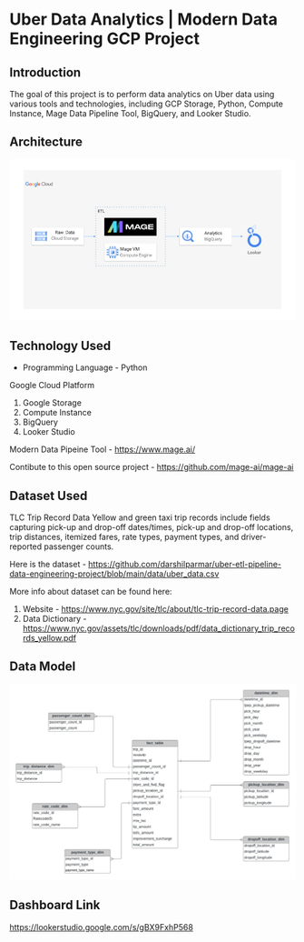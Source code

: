 # Uber Data Analytics | Modern Data Engineering GCP Project

## Introduction

The goal of this project is to perform data analytics on Uber data using various tools and technologies, including GCP Storage, Python, Compute Instance, Mage Data Pipeline Tool, BigQuery, and Looker Studio.

## Architecture 
<img src="architecture.jpg">

## Technology Used
- Programming Language - Python

Google Cloud Platform
1. Google Storage
2. Compute Instance 
3. BigQuery
4. Looker Studio

Modern Data Pipeine Tool - https://www.mage.ai/

Contibute to this open source project - https://github.com/mage-ai/mage-ai


## Dataset Used
TLC Trip Record Data
Yellow and green taxi trip records include fields capturing pick-up and drop-off dates/times, pick-up and drop-off locations, trip distances, itemized fares, rate types, payment types, and driver-reported passenger counts. 

Here is the dataset - https://github.com/darshilparmar/uber-etl-pipeline-data-engineering-project/blob/main/data/uber_data.csv

More info about dataset can be found here:
1. Website - https://www.nyc.gov/site/tlc/about/tlc-trip-record-data.page
2. Data Dictionary - https://www.nyc.gov/assets/tlc/downloads/pdf/data_dictionary_trip_records_yellow.pdf

## Data Model
<img src="data_model.jpeg">

## Dashboard Link  
https://lookerstudio.google.com/s/gBX9FxhP568
